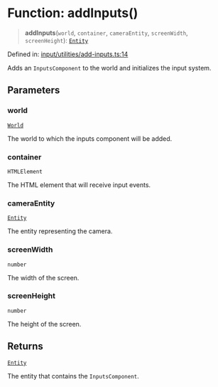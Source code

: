 # Function: addInputs()

> **addInputs**(`world`, `container`, `cameraEntity`, `screenWidth`, `screenHeight`): [`Entity`](../classes/Entity.md)

Defined in: [input/utilities/add-inputs.ts:14](https://github.com/Forge-Game-Engine/Forge/blob/7a38cd584d26e8fac97f61bf2359fb32ea34a7fc/src/input/utilities/add-inputs.ts#L14)

Adds an `InputsComponent` to the world and initializes the input system.

## Parameters

### world

[`World`](../classes/World.md)

The world to which the inputs component will be added.

### container

`HTMLElement`

The HTML element that will receive input events.

### cameraEntity

[`Entity`](../classes/Entity.md)

The entity representing the camera.

### screenWidth

`number`

The width of the screen.

### screenHeight

`number`

The height of the screen.

## Returns

[`Entity`](../classes/Entity.md)

The entity that contains the `InputsComponent`.
